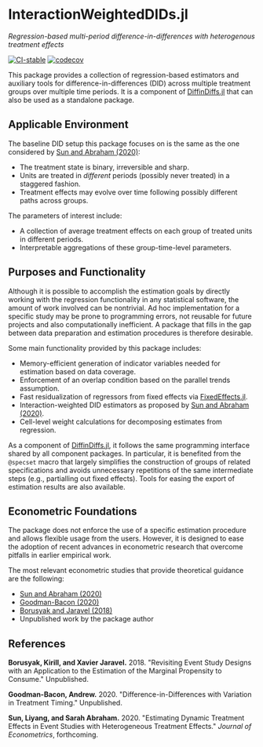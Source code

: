 # InteractionWeightedDIDs.jl

*Regression-based multi-period difference-in-differences with heterogenous treatment effects*

[![CI-stable](https://github.com/JuliaDiffinDiffs/InteractionWeightedDIDs.jl/workflows/CI-stable/badge.svg)](https://github.com/JuliaDiffinDiffs/InteractionWeightedDIDs.jl/actions?query=workflow%3ACI-stable)
[![codecov](https://codecov.io/gh/JuliaDiffinDiffs/InteractionWeightedDIDs.jl/branch/master/graph/badge.svg)](https://codecov.io/gh/JuliaDiffinDiffs/InteractionWeightedDIDs.jl)

This package provides a collection of regression-based estimators
and auxiliary tools for difference-in-differences (DID)
across multiple treatment groups over multiple time periods.
It is a component of [DiffinDiffs.jl](https://github.com/JuliaDiffinDiffs/DiffinDiffs.jl)
that can also be used as a standalone package.

## Applicable Environment

The baseline DID setup this package focuses on
is the same as the one considered by [Sun and Abraham (2020)](#SunA20):

* The treatment state is binary, irreversible and sharp.
* Units are treated in *different* periods (possibly never treated) in a staggered fashion.
* Treatment effects may evolve over time following possibly different paths across groups.

The parameters of interest include:

* A collection of average treatment effects
on each group of treated units in different periods.
* Interpretable aggregations of these group-time-level parameters.

## Purposes and Functionality

Although it is possible to accomplish the estimation goals
by directly working with the regression functionality in any statistical software,
the amount of work involved can be nontrivial.
Ad hoc implementation for a specific study
may be prone to programming errors,
not reusable for future projects and also computationally inefficient.
A package that fills in the gap
between data preparation and estimation procedures is therefore desirable.

Some main functionality provided by this package includes:

* Memory-efficient generation of indicator variables needed for estimation based on data coverage.
* Enforcement of an overlap condition based on the parallel trends assumption.
* Fast residualization of regressors from fixed effects via [FixedEffects.jl](https://github.com/FixedEffects/FixedEffects.jl).
* Interaction-weighted DID estimators as proposed by [Sun and Abraham (2020)](#SunA20).
* Cell-level weight calculations for decomposing estimates from regression.

As a component of [DiffinDiffs.jl](https://github.com/JuliaDiffinDiffs/DiffinDiffs.jl),
it follows the same programming interface shared by all component packages.
In particular, it is benefited from the `@specset` macro
that largely simplifies the construction of groups of related specifications
and avoids unnecessary repetitions of the same intermediate steps
(e.g., partialling out fixed effects).
Tools for easing the export of estimation results are also available.

## Econometric Foundations

The package does not enforce the use of a specific estimation procedure
and allows flexible usage from the users.
However, it is designed to ease the adoption of
recent advances in econometric research
that overcome pitfalls in earlier empirical work.

The most relevant econometric studies that provide theoretical guidance
are the following:

* [Sun and Abraham (2020)](#SunA20)
* [Goodman-Bacon (2020)](#Goodman20)
* [Borusyak and Jaravel (2018)](#BorusyakJ18)
* Unpublished work by the package author

## References

<a name="BorusyakJ18">**Borusyak, Kirill, and Xavier Jaravel.** 2018. "Revisiting Event Study Designs with an Application to the Estimation of the Marginal Propensity to Consume." Unpublished.</a>

<a name="Goodman20">**Goodman-Bacon, Andrew.** 2020. "Difference-in-Differences with Variation in Treatment Timing." Unpublished.</a>

<a name="SunA20">**Sun, Liyang, and Sarah Abraham.** 2020. "Estimating Dynamic Treatment Effects in Event Studies with Heterogeneous Treatment Effects." *Journal of Econometrics*, forthcoming.</a>
